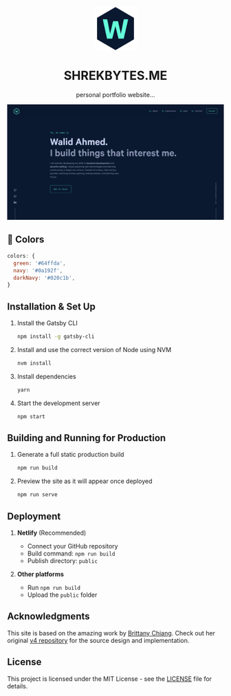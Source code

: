 <div align="center">
<img alt="Logo" src="/src/images/logo.png" width="100" />
</div>
<h1 align="center">
  SHREKBYTES.ME
</h1>
<p align="center">
  personal portfolio website...
</p>

![Website Preview](static/og.png)

## 🎨 Colors

```javascript
colors: {
  green: '#64ffda',
  navy: '#0a192f',
  darkNavy: '#020c1b',
}
```

## Installation & Set Up

1. Install the Gatsby CLI

   ```sh
   npm install -g gatsby-cli
   ```

2. Install and use the correct version of Node using NVM

   ```sh
   nvm install
   ```

3. Install dependencies

   ```sh
   yarn
   ```

4. Start the development server
   ```sh
   npm start
   ```

## Building and Running for Production

1. Generate a full static production build

   ```sh
   npm run build
   ```

2. Preview the site as it will appear once deployed
   ```sh
   npm run serve
   ```

## Deployment

1. **Netlify** (Recommended)

   - Connect your GitHub repository
   - Build command: `npm run build`
   - Publish directory: `public`

2. **Other platforms**
   - Run `npm run build`
   - Upload the `public` folder

## Acknowledgments

This site is based on the amazing work by [Brittany Chiang](https://brittanychiang.com). Check out her original [v4 repository](https://github.com/bchiang7/v4) for the source design and implementation.

## License

This project is licensed under the MIT License - see the [LICENSE](LICENSE) file for details.
